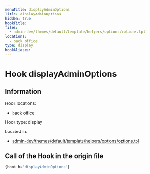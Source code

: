 ```yaml
---
menuTitle: displayAdminOptions
Title: displayAdminOptions
hidden: true
hookTitle: 
files:
  - admin-dev/themes/default/template/helpers/options/options.tpl
locations:
  - back office
type: display
hookAliases:
---
```


# Hook displayAdminOptions

## Information

Hook locations: 
  - back office

Hook type: display

Located in: 
  - [admin-dev/themes/default/template/helpers/options/options.tpl](https://github.com/PrestaShop/PrestaShop/blob/8.0.x/admin-dev/themes/default/template/helpers/options/options.tpl)

## Call of the Hook in the origin file

```php
{hook h='displayAdminOptions'}
```